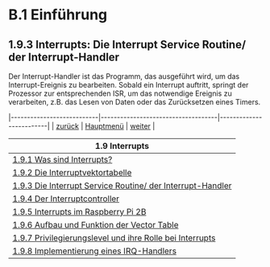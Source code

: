 # B.1 Einführung
## 1.9.3 Interrupts: Die Interrupt Service Routine/ der Interrupt-Handler

Der Interrupt-Handler ist das Programm, das ausgeführt wird, um das Interrupt-Ereignis zu bearbeiten. Sobald ein Interrupt auftritt, springt der Prozessor zur entsprechenden ISR, um das notwendige Ereignis zu verarbeiten, z.B. das Lesen von Daten oder das Zurücksetzen eines Timers.

|---------------------------|------------------------------------|-------------------------|
|   [zurück](ivektable.md)  |   [Hauptmenü](../ueberblick.md)    |   [weiter](ictrl.md)    |


|**1.9 Interrupts**                                                             |
|-------------------------------------------------------------------------------|
| [1.9.1 Was sind Interrupts?](intintro.md)                                     |
| [1.9.2 Die Interruptvektortabelle](ivektable.md)                              |
| [1.9.3 Die Interrupt Service Routine/ der Interrupt-Handler](ihandler.md)     |
| [1.9.4 Der Interruptcontroller](ictrl.md)                                     |
| [1.9.5 Interrupts im Raspberry Pi 2B](raspiints.md)                           |
| [1.9.6 Aufbau und Funktion der Vector Table](armvekt.md)                      |
| [1.9.7 Privilegierungslevel und ihre Rolle bei Interrupts](privints.md)       |
| [1.9.8 Implementierung eines IRQ-Handlers](implirq.md)                        |